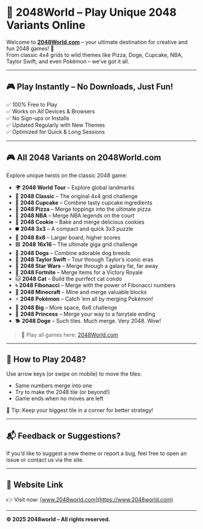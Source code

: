 # 👾 2048World – Play Unique 2048 Variants Online

Welcome to **[2048World.com](https://www.2048world.com)** – your ultimate destination for creative and fun 2048 games! 🚀  
From classic 4x4 grids to wild themes like Pizza, Doge, Cupcake, NBA, Taylor Swift, and even Pokémon – we’ve got it all.

---

## 🎮 Play Instantly – No Downloads, Just Fun!

✅ 100% Free to Play  
✅ Works on All Devices & Browsers  
✅ No Sign-ups or Installs  
✅ Updated Regularly with New Themes  
✅ Optimized for Quick & Long Sessions  

---

## 🎮 All 2048 Variants on 2048World.com

Explore unique twists on the classic 2048 game:

- 🌍 **2048 World Tour** – Explore global landmarks
- 🔢 **2048 Classic** – The original 4x4 grid challenge
- 🧁 **2048 Cupcake** – Combine tasty cupcake ingredients
- 🍕 **2048 Pizza** – Merge toppings into the ultimate pizza
- 🏀 **2048 NBA** – Merge NBA legends on the court
- 🍪 **2048 Cookie** – Bake and merge delicious cookies
- ◼️ **2048 3x3** – A compact and quick 3x3 puzzle
- 🔲 **2048 8x8** – Larger board, higher scores
- 🟪 **2048 16x16** – The ultimate giga grid challenge
- 🐶 **2048 Dogs** – Combine adorable dog breeds
- 🎤 **2048 Taylor Swift** – Tour through Taylor’s iconic eras
- 🌌 **2048 Star Wars** – Merge through a galaxy far, far away
- 🔫 **2048 Fortnite** – Merge items for a Victory Royale
- 🐱 **2048 Cat** – Build the purrfect cat condo
- 🌀 **2048 Fibonacci** – Merge with the power of Fibonacci numbers
- 🧱 **2048 Minecraft** – Mine and merge valuable blocks
- ⚡ **2048 Pokémon** – Catch ‘em all by merging Pokémon!
- 🧊 **2048 Big** – More space, 6x6 challenge
- 👑 **2048 Princess** – Merge your way to a fairytale ending
- 🐕 **2048 Doge** – Such tiles. Much merge. Very 2048. Wow!

> 🔗 Play all games here: [2048World.com](https://www.2048world.com)

---

## 🧠 How to Play 2048?

Use arrow keys (or swipe on mobile) to move the tiles:  
- Same numbers merge into one  
- Try to make the 2048 tile (or beyond!)  
- Game ends when no moves are left

🧩 Tip: Keep your biggest tile in a corner for better strategy!

---

## 📬 Feedback or Suggestions?

If you’d like to suggest a new theme or report a bug, feel free to open an issue or contact us via the site.

---

## 📌 Website Link

👉 Visit now: [www.2048world.com](https://www.2048world.com)

---

**© 2025 2048world – All rights reserved.**
